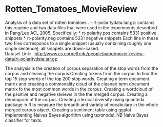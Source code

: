 # Rotten_Tomatoes_MovieReview
Analysis of a data set of rotten tomatoes . - rt-polaritydata.tar.gz: contains this readme and two data files that   were used in the experiments described in Pang/Lee ACL 2005.    Specifically:    * rt-polarity.pos contains 5331 positive snippets   * rt-polarity.neg contains 5331 negative snippets    Each line in these two files corresponds to a single snippet (usually   containing roughly one single sentence); all snippets are down-cased.     
Dataset Link:-
http://www.cs.cornell.edu/people/pabo/movie-review-data/rt-polaritydata.tar.gz.

The analysis is the creation of corpus separation of the stop words from the corpus and cleaning the corpus.Creating tokens from the corpus to find the  top 15 stop words of the top 200 stop words.
Creating a term document matrix and creating a commonality cloud of the cleaned term document matrix fo the most common words in the corpus. 
Creating a wordcloud of the psoitive and negative reviews in the the merged corpus.
Creating a dendogram of the corpus. 
Creating a lexical diversity using quanteda package in R to measure the breadth and variety of vocabulary in the whole merged corpus object.
Creating a sentiment table using ggplot. 
Implementing Naives Bayes algorithm using textmodel_NB Naive Bayes classifier for texts.
